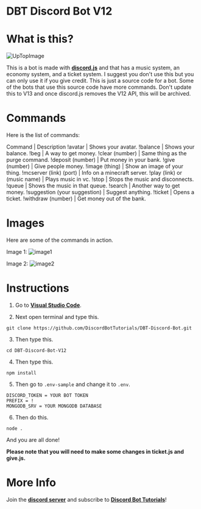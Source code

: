 # DBT Discord Bot V12

# What is this?
![UpTopImage](https://user-images.githubusercontent.com/75545991/127600018-7940bd01-e2a8-498b-b06f-07158d86e905.png)

This is a bot is made with **[discord.js](https://discord.js.org/#/)** and that has a music system, an economy system, and a ticket system. I suggest you don't use this but you can only use it if you give credit. This is just a source code for a bot. Some of the bots that use this source code have more commands. Don't update this to V13 and once discord.js removes the V12 API, this will be archived.

# Commands

Here is the list of commands:

Command | Description
!avatar | Shows your avatar.
!balance | Shows your balance.
!beg | A way to get money.
!clear (number) | Same thing as the purge command.
!deposit (number) | Put money in your bank.
!give (number) | Give people money.
!image (thing) | Show an image of your thing.
!mcserver (link) (port) | Info on a minecraft server.
!play (link) or (music name) | Plays music in vc.
!stop | Stops the music and disconnects.
!queue | Shows the music in that queue.
!search | Another way to get money.
!suggestion (your suggestion) | Suggest anything.
!ticket | Opens a ticket.
!withdraw (number) | Get money out of the bank.

# Images
Here are some of the commands in action.

Image 1:
![image1](https://user-images.githubusercontent.com/75545991/127596676-092b464b-1c8d-4da7-9cbd-90740c9e8f88.png)

Image 2:
![image2](https://user-images.githubusercontent.com/75545991/127596953-043622ad-a94e-494a-80f1-0948f41d0981.png)

# Instructions

1. Go to **[Visual Studio Code](https://code.visualstudio.com/)**.

2. Next open terminal and type this.
```
git clone https://github.com/DiscordBotTutorials/DBT-Discord-Bot.git
```
3. Then type this.
```
cd DBT-Discord-Bot-V12
```

4. Then type this.
```
npm install
```

5. Then go to `.env-sample` and change it to `.env`.
```
DISCORD_TOKEN = YOUR BOT TOKEN
PREFIX = !
MONGODB_SRV = YOUR MONGODB DATABASE
```

6. Then do this.
```
node .
```

And you are all done!

**Please note that you will need to make some changes in ticket.js and give.js.**

# More Info
Join the **[discord server](https://discord.gg/PrKvbYGEfC)** and subscribe to **[Discord Bot Tutorials](https://www.youtube.com/channel/UCQqkYv3qVlpvc4_n1M8PA4w)**!
